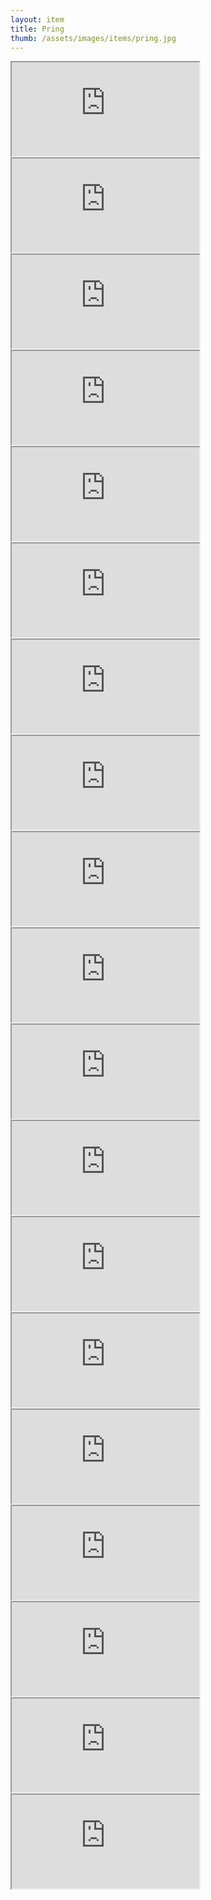 ```yaml
---
layout: item
title: Pring
thumb: /assets/images/items/pring.jpg
---
```

<iframe src="http://magic-items.herokuapp.com/item/embed/hk622bd"></iframe>
<iframe src="http://magic-items.herokuapp.com/item/embed/7w3hzfh"></iframe>
<iframe src="http://magic-items.herokuapp.com/item/embed/vlxs6zm"></iframe>
<iframe src="http://magic-items.herokuapp.com/item/embed/pvlfqw4"></iframe>
<iframe src="http://magic-items.herokuapp.com/item/embed/toiptr5"></iframe>

<iframe src="http://magic-items.herokuapp.com/item/embed/zjlzkpf"></iframe>
<iframe src="http://magic-items.herokuapp.com/item/embed/ibhbg72"></iframe>
<iframe src="http://magic-items.herokuapp.com/item/embed/2lxqwdy"></iframe>
<iframe src="http://magic-items.herokuapp.com/item/embed/zyav4r5"></iframe>
<iframe src="http://magic-items.herokuapp.com/item/embed/vkqdqll"></iframe>

<iframe src="http://magic-items.herokuapp.com/item/embed/z2qnyyn"></iframe>
<iframe src="http://magic-items.herokuapp.com/item/embed/dhnha55"></iframe>
<iframe src="http://magic-items.herokuapp.com/item/embed/secyphp"></iframe>
<iframe src="http://magic-items.herokuapp.com/item/embed/kpqtmop"></iframe>
<iframe src="http://magic-items.herokuapp.com/item/embed/aez7deq"></iframe>

<iframe src="http://magic-items.herokuapp.com/item/embed/mbhfeci"></iframe>
<iframe src="http://magic-items.herokuapp.com/item/embed/4ia33kc"></iframe>
<iframe src="http://magic-items.herokuapp.com/item/embed/iit6dpv"></iframe>
<iframe src="http://magic-items.herokuapp.com/item/embed/hutsryk"></iframe>

